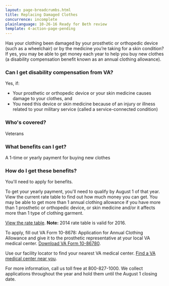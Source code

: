```yaml
---
layout: page-breadcrumbs.html
title: Replacing Damaged Clothes
concurrence: incomplete
plainlanguage: 10-26-16 Ready for Beth review
template: 4-action-page-pending
---
```


Has your clothing been damaged by your prosthetic or orthopedic device (such as a wheelchair) or by the medicine you’re taking for a skin condition? If yes, you may be able to get money each year to help you buy new clothes (a disability compensation benefit known as an annual clothing allowance).

<div class="call-out" markdown="1">

### Can I get disability compensation from VA?

Yes, if:

  - Your prosthetic or orthopedic device or your skin medicine causes damage to your clothes, and
  - You need this device or skin medicine because of an injury or illness related to your military service (called a service-connected condition)



### Who's covered?
Veterans
</div>

### What benefits can I get?

A 1-time or yearly payment for buying new clothes

### How do I get these benefits?

You'll need to apply for benefits.

To get your yearly payment, you'll need to qualify by August 1 of that year. View the current rate table to find out how much money you can get. You may be able to get more than 1 annual clothing allowance if you have more than 1 prosthetic or orthopedic device, or skin medicine and/or it affects more than 1 type of clothing garment.

[View the rate table](http://www.benefits.va.gov/COMPENSATION/special_Benefit_Allowances_2012.asp). **Note:** 2014 rate table is valid for 2016. 

To apply, fill out VA Form 10-8678: Application for Annual Clothing Allowance and give it to the prosthetic representative at your local VA medical center. [Download VA Form 10-86780](http://www.va.gov/vaforms/medical/pdf/10-8678-fill.pdf).

Use our facility locator to find your nearest VA medical center. [Find a VA medical center near you](https://www.vets.gov/facility-locator/). 

For more information, call us toll free at 800-827-1000. We collect applications throughout the year and hold them until the August 1 closing date.
